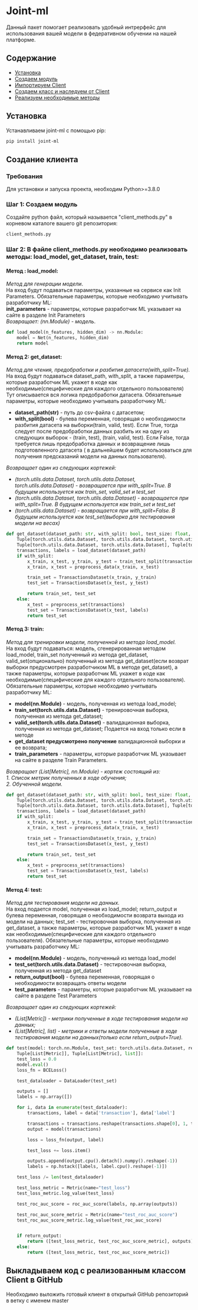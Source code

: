 # Joint-ml
 
Данный пакет помогает реализовать удобный интрерфейс для использования вашей модели
в федеративном обучении на нашей платформе. 

## Содержание
- [Установка](#установка)
- [Создаем модуль](#шаг-1-создаем-модуль)
- [Импортируем Client](#шаг-2-импортируем-client)
- [Создаем класс и наследуем от Сlient](#шаг-3-создаем-класс)
- [Реализуем необходимые методы ](#шаг-4-реализуем-необходимые-методы)



## Установка 

Устанавливаем joint-ml с помощью pip:
```sh
pip install joint-ml
```

## Создание клиента

### Требования
Для установки и запуска проекта, необходим Python>=3.8.0


### Шаг 1: Создаем модуль
Создайте python файл, который называется "client_methods.py" в корневом каталоге вашего git репозитория:
```sh
client_methods.py
```

### Шаг 2: В файле client_methods.py необходимо реализовать методы: load_model, get_dataset, train, test: 

#### Метод : load_model: 
*Метод для генерации модели*.   
На вход будут подаваться параметры, указанные на сервисе как Init Parameters.
Обязательные параметры, которые необходимо учитывать разработчику ML:  
**init_parameters** - параметры, которые разработчик ML указывает на сайте в разделе Init Parameters  
*Возвращает: (nn.Module) - модель*.

```python
def load_model(n_features, hidden_dim) -> nn.Module:
    model = Net(n_features, hidden_dim)
    return model
```

#### Метод 2: get_dataset: 
*Метод для чтения, предобработки и разбития датасета(with_split=True).*  
На вход будут подаваться dataset_path, with_split,
а также параметры, которые разработчик ML укажет в коде как необходимые(специфические для каждого отдельного пользователя)
Тут описывается вся логика предобработки датасета.
Обязательные параметры, которые необходимо учитывать разработчику ML:  
- **dataset_path(str)** - путь до csv-файла с датасетом;
- **with_split(bool)** - булева переменная, говорящая о необходимости разбития датасета на выборки(train, valid, test). 
Если True, тогда следует после предобработки данных разбить их на одну из следующих выборок - (train, test), (train, valid, test). 
Если False, тогда требуется лишь предобработка данных и возвращение лишь подготовленного датасета (
в дальнейшем будет использоваться для получения предсказаний модели на данных пользователя).

*Возвращает один из следующих кортежей:*  
- *(torch.utils.data.Dataset, torch.utils.data.Dataset, torch.utils.data.Dataset) - возвращается при with_split=True. В будущем используется как train_set, valid_set и test_set*  
- *(torch.utils.data.Dataset, torch.utils.data.Dataset) - возвращается при with_split=True. В будущем используется как train_set и test_set*  
- *(torch.utils.data.Dataset) - возвращается при with_split=False. В будущем используется как test_set(выборка для тестирования модели на весах)*  

```python
def get_dataset(dataset_path: str, with_split: bool, test_size: float, shuffle: bool) -> Union[
    Tuple[torch.utils.data.Dataset, torch.utils.data.Dataset, torch.utils.data.Dataset],
    Tuple[torch.utils.data.Dataset, torch.utils.data.Dataset], Tuple[torch.utils.data.Dataset]]:
    transactions, labels = load_dataset(dataset_path)
    if with_split:
        x_train, x_test, y_train, y_test = train_test_split(transactions, labels, test_size=test_size, shuffle=shuffle)
        x_train, x_test = preprocess_data(x_train, x_test)

        train_set = TransactionsDataset(x_train, y_train)
        test_set = TransactionsDataset(x_test, y_test)

        return train_set, test_set
    else:
        x_test = preprocess_set(transactions)
        test_set = TransactionsDataset(x_test, labels)
        return test_set
```

#### Метод 3: train:
*Метод для тренировки модели, полученной из метода load_model.*  
На вход будут подаваться: модель, сгенерированная методом load_model, train_set полученный из метода get_dataset, valid_set(опционально) полученный из
метода get_dataset(если возврат выборки предусмотрен разработчиком ML в методе get_dataset), а также
параметры, которые разработчик ML укажет в коде как необходимые(специфические для каждого отдельного пользователя).  
Обязательные параметры, которые необходимо учитывать разработчику ML:
- **model(nn.Module)** - модель, полученная из метода load_model;
- **train_set(torch.utils.data.Dataset)** - тренировочная выборка, полученная из метода get_dataset;
- **valid_set(torch.utils.data.Dataset)** - валидационная выборка, полученная из метода get_dataset; Подается на вход только если в методе
- **get_dataset предусмотрено получение** валидационной выборки и ее возврата;
- **train_parameters** - параметры, которые разработчик ML указывает на сайте в разделе Train Parameters.

*Возвращает (List[Metric], nn.Module) - кортеж состоящий из:*  
*1. Список метрик полученных в ходе обучения;*  
*2. Обученной модели.*

```python
def get_dataset(dataset_path: str, with_split: bool, test_size: float, shuffle: bool) -> Union[
    Tuple[torch.utils.data.Dataset, torch.utils.data.Dataset, torch.utils.data.Dataset],
    Tuple[torch.utils.data.Dataset, torch.utils.data.Dataset], Tuple[torch.utils.data.Dataset]]:
    transactions, labels = load_dataset(dataset_path)
    if with_split:
        x_train, x_test, y_train, y_test = train_test_split(transactions, labels, test_size=test_size, shuffle=shuffle)
        x_train, x_test = preprocess_data(x_train, x_test)

        train_set = TransactionsDataset(x_train, y_train)
        test_set = TransactionsDataset(x_test, y_test)

        return train_set, test_set
    else:
        x_test = preprocess_set(transactions)
        test_set = TransactionsDataset(x_test, labels)
        return test_set
```

#### Метод 4: test:
*Метод для тестирования модели на данных.*  
На вход подается model, полученная из load_model; return_output и булева переменная,
говорящая о необходимости возврата выхода из модели на данных;
test_set - тестировочная выборка, полученная из get_dataset, 
а также параметры, которые разработчик ML укажет в коде как необходимые(специфические для каждого отдельного пользователя).
Обязательные параметры, которые необходимо учитывать разработчику ML:
- **model(nn.Module)** - модель, полученный из метода load_model
- **test_set(torch.utils.data.Dataset)** - тестировочная выборка, полученная из метода get_dataset
- **return_output(bool)** - булева переменная, говорящая о необходимости возвращать ответы модели
- **test_parameters** - параметры, которые разработчик ML указывает на сайте в разделе Test Parameters

*Возвращает один из следующих кортежей:*  
- *(List[Metric]) - метрики полученные в ходе тестирования модели на данных;*
- *(List[Metric], list) - метрики и ответы модели полученные в ходе тестирования модели на данных(только если return_output=True).*

```python
def test(model: torch.nn.Module, test_set: torch.utils.data.Dataset, return_output: bool) -> Union[
    Tuple[List[Metric]], Tuple[List[Metric], list]]:
    test_loss = 0.0
    model.eval()
    loss_fn = BCELoss()

    test_dataloader = DataLoader(test_set)

    outputs = []
    labels = np.array([])

    for i, data in enumerate(test_dataloader):
        transactions, label = data['transaction'], data['label']

        transactions = transactions.reshape(transactions.shape[0], 1, transactions.shape[1])
        output = model(transactions)

        loss = loss_fn(output, label)

        test_loss += loss.item()

        outputs.append(output.cpu().detach().numpy().reshape(-1))
        labels = np.hstack([labels, label.cpu().reshape(-1)])

    test_loss /= len(test_dataloader)

    test_loss_metric = Metric(name="test_loss")
    test_loss_metric.log_value(test_loss)

    test_roc_auc_score = roc_auc_score(labels, np.array(outputs))

    test_roc_auc_score_metric = Metric(name="test_roc_auc_score")
    test_roc_auc_score_metric.log_value(test_roc_auc_score)


    if return_output:
        return ([test_loss_metric, test_roc_auc_score_metric], outputs)
    else:
        return ([test_loss_metric, test_roc_auc_score_metric])

```

## Выкладываем код с реализованным классом Сlient в GitHub
Необходимо выложить готовый клиент в открытый GitHub репозиторий в ветку с именем master
